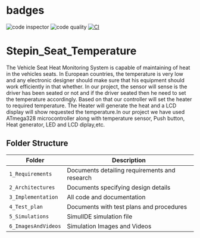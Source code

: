 # badges
![code inspector](https://www.code-inspector.com/project/28822/score/svg)
![code quality](https://www.code-inspector.com/project/28822/status/svg)
[![CI](https://github.com/Dinesh110399/Stepin_Seat_Temperature/actions/workflows/main.yml/badge.svg)](https://github.com/Dinesh110399/Stepin_Seat_Temperature/actions/workflows/main.yml)
# Stepin_Seat_Temperature
The Vehicle Seat Heat Monitoring System is capable of maintaining of heat in the vehicles seats. In European countries, the temperature is very low and any electronic designer should make sure that his equipment should work efficiently in that whether. In our project, the sensor will sense is the driver has been seated or not and if the driver seated then he need to set the temperature accordingly. Based on that our controller will set the heater to required temperature. The Heater will generate the heat and a LCD display will show requested the temperature.In our project we have used ATmega328 microcontroller along with temperature sensor, Push button, Heat generator, LED and LCD diplay,etc.


## Folder Structure
|Folder             | Description |
|-------------------| -----------------------------------------|
| `1_Requirements`   | Documents detailing requirements and research|
| `2_Architectures`         | Documents specifying design details|
| `3_Implementation` | All code and documentation|
| `4_Test_plan`      | Documents with test plans and procedures|
| `5_Simulations`      | SimulIDE simulation file|
| `6_ImagesAndVideos`      | Simulation Images and Videos|
